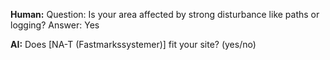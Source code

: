 **Human:** Question: Is your area affected by strong disturbance like paths or logging? 
Answer: Yes

**AI:** Does [NA-T (Fastmarkssystemer)] fit your site? (yes/no)